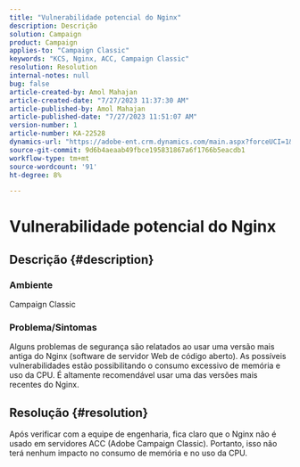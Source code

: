 ```yaml
---
title: "Vulnerabilidade potencial do Nginx"
description: Descrição
solution: Campaign
product: Campaign
applies-to: "Campaign Classic"
keywords: "KCS, Nginx, ACC, Campaign Classic"
resolution: Resolution
internal-notes: null
bug: false
article-created-by: Amol Mahajan
article-created-date: "7/27/2023 11:37:30 AM"
article-published-by: Amol Mahajan
article-published-date: "7/27/2023 11:51:07 AM"
version-number: 1
article-number: KA-22528
dynamics-url: "https://adobe-ent.crm.dynamics.com/main.aspx?forceUCI=1&pagetype=entityrecord&etn=knowledgearticle&id=2f24ebf6-712c-ee11-bdf4-6045bd006079"
source-git-commit: 9d6b4aeaab49fbce195831867a6f1766b5eacdb1
workflow-type: tm+mt
source-wordcount: '91'
ht-degree: 8%

---
```


# Vulnerabilidade potencial do Nginx

## Descrição {#description}


### <b>Ambiente</b>

Campaign Classic



### <b>Problema/Sintomas</b>

Alguns problemas de segurança são relatados ao usar uma versão mais antiga do Nginx (software de servidor Web de código aberto). As possíveis vulnerabilidades estão possibilitando o consumo excessivo de memória e uso da CPU. É altamente recomendável usar uma das versões mais recentes do Nginx.


## Resolução {#resolution}


Após verificar com a equipe de engenharia, fica claro que o Nginx não é usado em servidores ACC (Adobe Campaign Classic). Portanto, isso não terá nenhum impacto no consumo de memória e no uso da CPU.


